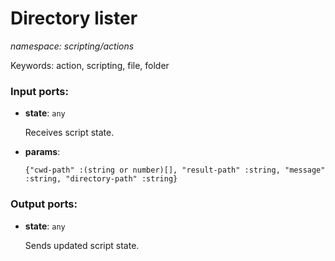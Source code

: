 # Directory lister

_namespace: scripting/actions_

Keywords: action, scripting, file, folder

### Input ports:

* __state__: ` any `

    Receives script state.


* __params__: 
    ```
    {"cwd-path" :(string or number)[], "result-path" :string, "message" :string, "directory-path" :string}
    ```

### Output ports:

* __state__: ` any `

    Sends updated script state.

